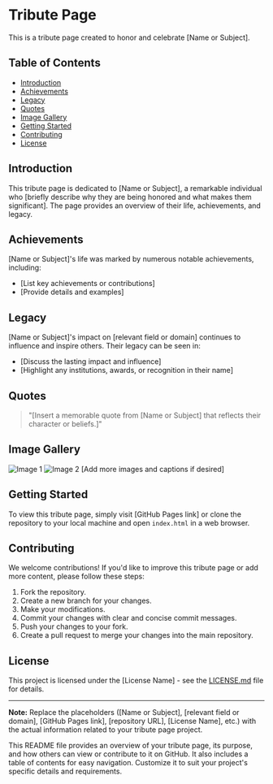 # Tribute Page

This is a tribute page created to honor and celebrate [Name or Subject].

## Table of Contents

- [Introduction](#introduction)
- [Achievements](#achievements)
- [Legacy](#legacy)
- [Quotes](#quotes)
- [Image Gallery](#image-gallery)
- [Getting Started](#getting-started)
- [Contributing](#contributing)
- [License](#license)

## Introduction

This tribute page is dedicated to [Name or Subject], a remarkable individual who [briefly describe why they are being honored and what makes them significant]. The page provides an overview of their life, achievements, and legacy.

## Achievements

[Name or Subject]'s life was marked by numerous notable achievements, including:

- [List key achievements or contributions]
- [Provide details and examples]

## Legacy

[Name or Subject]'s impact on [relevant field or domain] continues to influence and inspire others. Their legacy can be seen in:

- [Discuss the lasting impact and influence]
- [Highlight any institutions, awards, or recognition in their name]

## Quotes

> "[Insert a memorable quote from [Name or Subject] that reflects their character or beliefs.]"

## Image Gallery

![Image 1](images/image1.jpg)
![Image 2](images/image2.jpg)
[Add more images and captions if desired]

## Getting Started

To view this tribute page, simply visit [GitHub Pages link] or clone the repository to your local machine and open `index.html` in a web browser.


## Contributing

We welcome contributions! If you'd like to improve this tribute page or add more content, please follow these steps:

1. Fork the repository.
2. Create a new branch for your changes.
3. Make your modifications.
4. Commit your changes with clear and concise commit messages.
5. Push your changes to your fork.
6. Create a pull request to merge your changes into the main repository.

## License

This project is licensed under the [License Name] - see the [LICENSE.md](LICENSE.md) file for details.

---

**Note:** Replace the placeholders ([Name or Subject], [relevant field or domain], [GitHub Pages link], [repository URL], [License Name], etc.) with the actual information related to your tribute page project.

This README file provides an overview of your tribute page, its purpose, and how others can view or contribute to it on GitHub. It also includes a table of contents for easy navigation. Customize it to suit your project's specific details and requirements.
